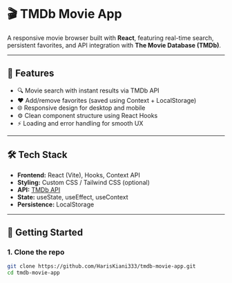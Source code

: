 # 🎬 TMDb Movie App

A responsive movie browser built with **React**, featuring real-time search, persistent favorites, and API integration with **The Movie Database (TMDb)**.

---

## 📸 Features

- 🔍 Movie search with instant results via TMDb API  
- ❤️ Add/remove favorites (saved using Context + LocalStorage)  
- 🌐 Responsive design for desktop and mobile  
- ⚙️ Clean component structure using React Hooks  
- ⚡ Loading and error handling for smooth UX  

---

## 🛠 Tech Stack

- **Frontend:** React (Vite), Hooks, Context API  
- **Styling:** Custom CSS / Tailwind CSS (optional)  
- **API:** [TMDb API](https://www.themoviedb.org/documentation/api)  
- **State:** useState, useEffect, useContext  
- **Persistence:** LocalStorage  

---

## 🚀 Getting Started

### 1. Clone the repo

```bash
git clone https://github.com/HarisKiani333/tmdb-movie-app.git
cd tmdb-movie-app
